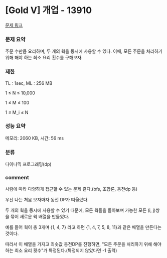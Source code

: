 
# [Gold V] 개업 - 13910

[문제 링크](https://www.acmicpc.net/problem/13910)

### 문제 요약

<p> 주문 수만큼 요리하며, 두 개의 웍을 동시에 사용할 수 있다. 이때, 모든 주문을 처리하기 위해 해야 하는 최소 요리 횟수를 구해보자. </p>

### 제한

TL : 1sec, ML : 256 MB

1 ≤ N ≤ 10,000

1 ≤ M ≤ 100

1 ≤ M_i ≤ N

### 성능 요약

메모리: 2060 KB, 시간: 56 ms

### 분류

다이나믹 프로그래밍(dp)

### comment

사람에 따라 다양하게 접근할 수 있는 문제 같다.(bfs, 조합론, 동전dp 등)

우선 나는 처음 보자마자 동전 DP가 떠올랐다.

두 개의 웍을 동시에 사용할 수 있기 때문에, 모든 웍들을 돌아보며 가능한 모든 (i, j)쌍을 묶어 새로운 웍 배열을 만들었다.

예를 들어 웍이 총 3개며 {1, 4, 7} 라고 하면 {1, 4, 7, 5, 8, 11}과 같은 배열을 만든다는 것이다.

따라서 이 배열을 가지고 최솟값 동전DP를 진행하면, "모든 주문을 처리하기 위해 해야 하는 최소 요리 횟수"가 특정된다.(특정되지 않았다면 -1 출력)
